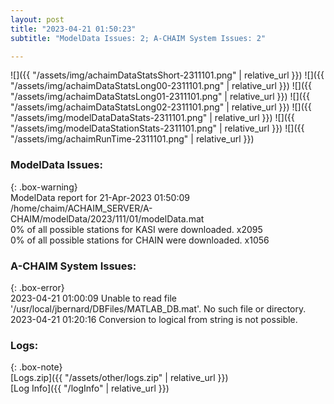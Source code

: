 ```yaml
---
layout: post
title: "2023-04-21 01:50:23"
subtitle: "ModelData Issues: 2; A-CHAIM System Issues: 2"

---
```


![]({{ "/assets/img/achaimDataStatsShort-2311101.png" | relative_url }})
![]({{ "/assets/img/achaimDataStatsLong00-2311101.png" | relative_url }})
![]({{ "/assets/img/achaimDataStatsLong01-2311101.png" | relative_url }})
![]({{ "/assets/img/achaimDataStatsLong02-2311101.png" | relative_url }})
![]({{ "/assets/img/modelDataDataStats-2311101.png" | relative_url }})
![]({{ "/assets/img/modelDataStationStats-2311101.png" | relative_url }})
![]({{ "/assets/img/achaimRunTime-2311101.png" | relative_url }})


### ModelData Issues:  
  
{: .box-warning}  
 ModelData report for 21-Apr-2023 01:50:09   
 /home/chaim/ACHAIM_SERVER/A-CHAIM/modelData/2023/111/01/modelData.mat   
 0% of all possible stations for KASI were downloaded. x2095   
 0% of all possible stations for CHAIN were downloaded. x1056   
  
### A-CHAIM System Issues:  
  
{: .box-error}  
2023-04-21 01:00:09 Unable to read file '/usr/local/jbernard/DBFiles/MATLAB_DB.mat'. No such file or directory.  
2023-04-21 01:20:16 Conversion to logical from string is not possible.  

### Logs:  
  
{: .box-note}  
[Logs.zip]({{ "/assets/other/logs.zip" | relative_url }})  
[Log Info]({{ "/logInfo" | relative_url }})  
